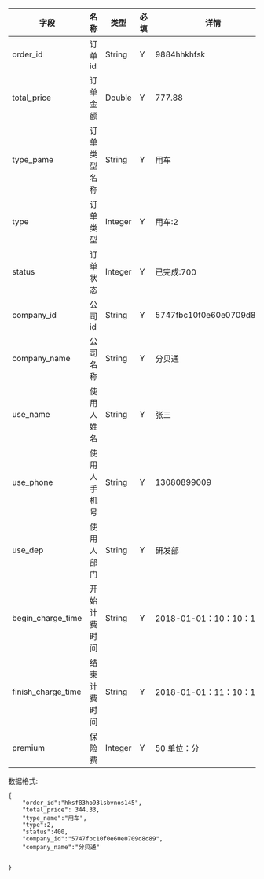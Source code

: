 
字段|名称|类型|必填|详情
----|----|---|---|---
order_id |订单id|String| Y |9884hhkhfsk
total_price |订单金额 | Double| Y |777.88
type_pame |订单类型名称 |String| Y |用车
type |订单类型| Integer | Y |用车:2
status |订单状态|Integer| Y |已完成:700
company_id |公司id|String| Y | 5747fbc10f0e60e0709d8d89
company_name | 公司名称|String|Y|分贝通
use_name |使用人姓名|String| Y |张三
use_phone |使用人手机号|String| Y | 13080899009
use_dep |使用人部门|String|Y|研发部
begin_charge_time |开始计费时间|String|Y|2018-01-01：10：10：10
finish_charge_time|结束计费时间|String |Y|2018-01-01：11：10：10
premium |保险费|Integer| Y |50 单位：分












数据格式:


```
{
	"order_id":"hksf83ho93lsbvnos145",
	"total_price": 344.33,
	"type_name":"用车",
	"type":2,
	"status":400,
	"company_id":"5747fbc10f0e60e0709d8d89",
	"company_name":"分贝通"
	

}


```
